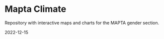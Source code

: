 # Mapta Climate
Repository with interactive maps and charts for the MAPTA gender section.

2022-12-15
